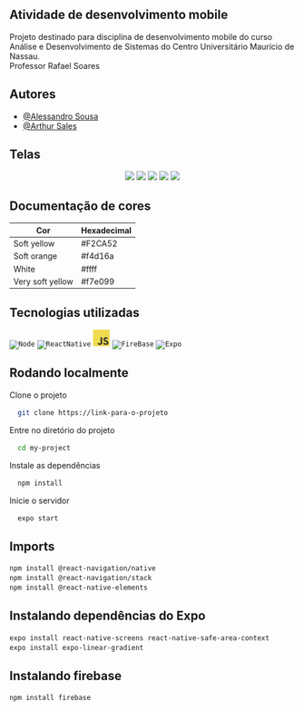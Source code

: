 
## Atividade de desenvolvimento mobile

Projeto destinado para disciplina de desenvolvimento mobile do curso Análise e Desenvolvimento de Sistemas do Centro Universitário Maurício de Nassau.<br>
Professor Rafael Soares


## Autores

- [@Alessandro Sousa](https://github.com/AlessandroSousaa)
- [@Arthur Sales](https://github.com/Arthur-Harley)

## Telas

<div align="center">

  <img src="https://user-images.githubusercontent.com/92834495/171284543-3f9ff8ec-5491-4ef8-866c-3dfc6f14bcbe.PNG" width="150px" />
  <img src="https://user-images.githubusercontent.com/92834495/171284547-826f73c8-0381-40b9-a6b9-b59d818e2bc2.PNG" width="150px" />
  <img src="https://user-images.githubusercontent.com/92834495/171284552-12c80db6-cb3f-4aae-a9a9-5895006c7a2d.PNG" width="150px" />
  <img src="https://user-images.githubusercontent.com/92834495/171284559-a0f18c93-b1da-4661-b097-bf062804ffca.PNG" width="150px" />
  <img src="https://user-images.githubusercontent.com/92834495/171296208-bd874ed7-c56c-42cc-a7f0-cedf0cd506a7.PNG" width="150px" />


</div>

## Documentação de cores

| Cor               | Hexadecimal                                                      |
| ----------------- | ---------------------------------------------------------------- |
| Soft yellow       | #F2CA52 |
| Soft orange       | #f4d16a |
| White             | #ffff   |
| Very soft yellow  | #f7e099 |



## Tecnologias utilizadas

<code><img height="32" src="https://user-images.githubusercontent.com/92834495/171314993-eb6cbc39-a919-4050-b306-a4e5eef89dcf.png" alt="Node"/></code>
<code><img height="32" src="https://user-images.githubusercontent.com/92834495/171314998-06794e81-6647-408c-8e10-b6e6657f85bc.png" alt="ReactNative"/></code>
<code><img height="30" src="https://github.com/devicons/devicon/blob/master/icons/javascript/javascript-original.svg" alt="JavaScript"/></code> 
<code><img height="30" src="https://user-images.githubusercontent.com/92834495/171315000-c2ee0764-bff3-4ce0-b745-c157b3d333c8.png" alt="FireBase"/></code> 
<code><img height="30" src="https://user-images.githubusercontent.com/92834495/171315001-62c63d4f-18ca-41d5-95a9-31bc37526004.png" alt="Expo"/></code> 


## Rodando localmente

Clone o projeto

```bash
  git clone https://link-para-o-projeto
```

Entre no diretório do projeto

```bash
  cd my-project
```

Instale as dependências

```bash
  npm install
```

Inicie o servidor

```bash
  expo start
```

## Imports

```bash
npm install @react-navigation/native
npm install @react-navigation/stack
npm install @react-native-elements
```

## Instalando dependências do Expo
```bash
expo install react-native-screens react-native-safe-area-context
expo install expo-linear-gradient
```


## Instalando firebase
```bash
npm install firebase
```



